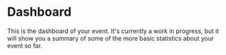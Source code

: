 # Dashboard

This is the dashboard of your event. It's currently a work in progress, but it will show you a summary of some of the more basic statistics about your event so far.
